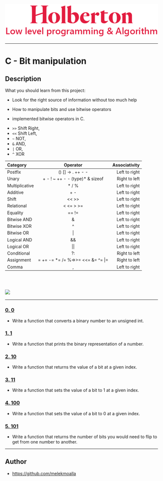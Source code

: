 



<br>
<div align=center>  
    <img  
    style="text-align:center"  
    src="https://raw.githubusercontent.com/coding-max/hbtn_config/main/assets/head_low-level.png"  
    alt="Holberton School"/>  
</div>

---
# C - Bit manipulation

## Description
What you should learn from this project:

* Look for the right source of information without too much help
* How to manipulate bits and use bitwise operators


*  implemented bitwise operators in C.

- `>>` Shift Right,
- `<<` Shift Left,
- `~` NOT,
- `&` AND,
- `|` OR,
- `^` XOR

| Category       |              Operator              | Associativity |
| :------------- | :--------------------------------: | ------------: |
| Postfix        |         () [] -> . ++ - -          | Left to right |
| Unary          |  + - ! ~ ++ - - (type)\* & sizeof  | Right to left |
| Multiplicative |               \* / %               | Left to right |
| Additive       |                + -                 | Left to right |
| Shift          |               << >>                | Left to right |
| Relational     |             < <= > >=              | Left to right |
| Equality       |               == !=                | Left to right |
| Bitwise AND    |                 &                  | Left to right |
| Bitwise XOR    |                 ^                  | Left to right |
| Bitwise OR     |                 \|                 | Left to right |
| Logical AND    |                 &&                 | Left to right |
| Logical OR     |                \|\|                | Left to right |
| Conditional    |                 ?:                 | Right to left |
| Assignment     | = += -= \*= /= %=>>= <<= &= ^= \|= | Right to left |
| Comma          |                 ,                  | Left to right |

<br>
<br>

 <img src="https://4.bp.blogspot.com/-aXbu3-_HBHY/V6lK1m8-2MI/AAAAAAAAAeg/_77cl30rs1wCyUMA8C1YDfhCHxrLJFnZACLcB/s1600/bitwise-operators-chart.jpg"></img>

---

### [0. 0](https://github.com/melekmoalla/holbertonschool-low_level_programming/blob/master/bit_manipulation/0-binary_to_uint.c)
* Write a function that converts a binary number to an unsigned int.

### [1. 1](https://github.com/melekmoalla/holbertonschool-low_level_programming/blob/master/bit_manipulation/1-print_binary.c)
* Write a function that prints the binary representation of a number.

### [2. 10](https://github.com/melekmoalla/holbertonschool-low_level_programming/blob/master/bit_manipulation/2-get_bit.c)
* Write a function that returns the value of a bit at a given index.

### [3. 11](https://github.com/melekmoalla/holbertonschool-low_level_programming/tree/master/bit_manipulation)
* Write a function that sets the value of a bit to 1 at a given index.

### [4. 100](https://github.com/melekmoalla/holbertonschool-low_level_programming/tree/master/bit_manipulation)
* Write a function that sets the value of a bit to 0 at a given index.

### [5. 101](https://github.com/melekmoalla/holbertonschool-low_level_programming/blob/master/bit_manipulation/5-flip_bits.c)
* Write a function that returns the number of bits you would need to flip to get from one number to another.

---

## Author

*  https://github.com/melekmoalla